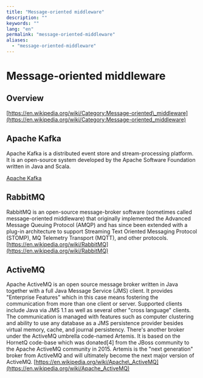 ```yaml
---
title: "Message-oriented middleware"
description: ""
keywords: ""
lang: "en"
permalink: "message-oriented-middleware"
aliases:
  - "message-oriented-middleware"
---
```


# Message-oriented middleware

## Overview

[https://en.wikipedia.org/wiki/Category:Message-oriented\_middleware](https://en.wikipedia.org/wiki/Category:Message-oriented_middleware)

## Apache Kafka

Apache Kafka is a distributed event store and stream-processing platform. It is an open-source system developed by the Apache Software Foundation written in Java and Scala.

[Apache Kafka](kafka)

## RabbitMQ

RabbitMQ is an open-source message-broker software (sometimes called message-oriented middleware) that originally implemented the Advanced Message Queuing Protocol (AMQP) and has since been extended with a plug-in architecture to support Streaming Text Oriented Messaging Protocol (STOMP), MQ Telemetry Transport (MQTT), and other protocols. [https://en.wikipedia.org/wiki/RabbitMQ](https://en.wikipedia.org/wiki/RabbitMQ)

## ActiveMQ

Apache ActiveMQ is an open source message broker written in Java together with a full Java Message Service (JMS) client. It provides "Enterprise Features" which in this case means fostering the communication from more than one client or server. Supported clients include Java via JMS 1.1 as well as several other "cross language" clients. The communication is managed with features such as computer clustering and ability to use any database as a JMS persistence provider besides virtual memory, cache, and journal persistency. There's another broker under the ActiveMQ umbrella code-named Artemis. It is based on the HornetQ code-base which was donated\[4\] from the JBoss community to the Apache ActiveMQ community in 2015. Artemis is the "next generation" broker from ActiveMQ and will ultimately become the next major version of ActiveMQ. [https://en.wikipedia.org/wiki/Apache\_ActiveMQ](https://en.wikipedia.org/wiki/Apache_ActiveMQ)
